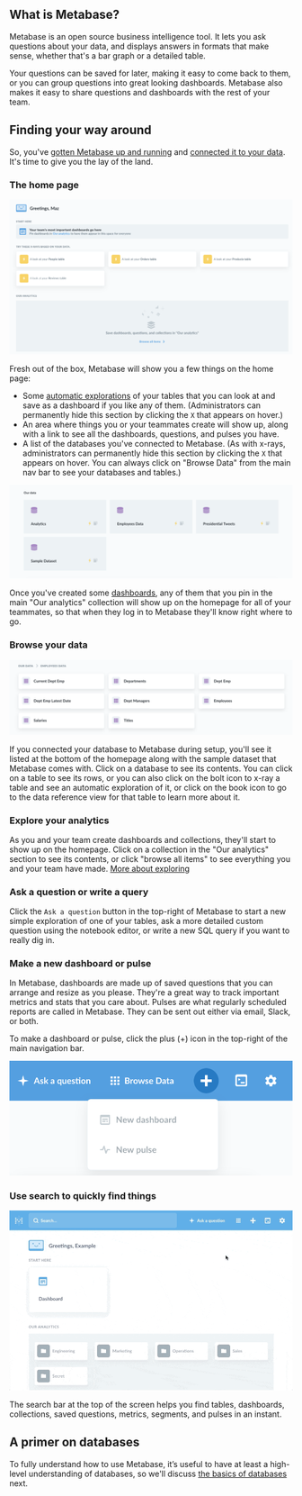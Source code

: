 ## What is Metabase?

Metabase is an open source business intelligence tool. It lets you ask questions about your data, and displays answers in formats that make sense, whether that's a bar graph or a detailed table.

Your questions can be saved for later, making it easy to come back to them, or you can group questions into great looking dashboards. Metabase also makes it easy to share questions and dashboards with the rest of your team.

## Finding your way around

So, you've [gotten Metabase up and running](../operations-guide/start.md) and [connected it to your data](../administration-guide/01-managing-databases.md). It's time to give you the lay of the land.

### The home page

![The home page](../images/EmptyHomepage.png)

Fresh out of the box, Metabase will show you a few things on the home page:

- Some [automatic explorations](14-x-rays.md) of your tables that you can look at and save as a dashboard if you like any of them. (Administrators can permanently hide this section by clicking the `X` that appears on hover.)
- An area where things you or your teammates create will show up, along with a link to see all the dashboards, questions, and pulses you have.
- A list of the databases you've connected to Metabase. (As with x-rays, administrators can permanently hide this section by clicking the `X` that appears on hover. You can always click on "Browse Data" from the main nav bar to see your databases and tables.)

![Our data](./images/our-data.png)

Once you've created some [dashboards](07-dashboards.md), any of them that you pin in the main "Our analytics" collection will show up on the homepage for all of your teammates, so that when they log in to Metabase they'll know right where to go.

### Browse your data

![Browse data](./images/browse-data.png)

If you connected your database to Metabase during setup, you'll see it listed at the bottom of the homepage along with the sample dataset that Metabase comes with. Click on a database to see its contents. You can click on a table to see its rows, or you can also click on the bolt icon to x-ray a table and see an automatic exploration of it, or click on the book icon to go to the data reference view for that table to learn more about it.

### Explore your analytics

As you and your team create dashboards and collections, they'll start to show up on the homepage. Click on a collection in the "Our analytics" section to see its contents, or click "browse all items" to see everything you and your team have made. [More about exploring](03-basic-exploration.md)

### Ask a question or write a query

Click the `Ask a question` button in the top-right of Metabase to start a new simple exploration of one of your tables, ask a more detailed custom question using the notebook editor, or write a new SQL query if you want to really dig in.

### Make a new dashboard or pulse

In Metabase, dashboards are made up of saved questions that you can arrange and resize as you please. They're a great way to track important metrics and stats that you care about. Pulses are what regularly scheduled reports are called in Metabase. They can be sent out either via email, Slack, or both.

To make a dashboard or pulse, click the plus (+) icon in the top-right of the main navigation bar.

![Create menu](./images/create-menu.png)

### Use search to quickly find things

![Search results](images/sharing-answers/search-results.gif)

The search bar at the top of the screen helps you find tables, dashboards, collections, saved questions, metrics, segments, and pulses in an instant. 

## A primer on databases

To fully understand how to use Metabase, it’s useful to have at least a high-level understanding of databases, so we'll discuss [the basics of databases](02-database-basics.md) next.
